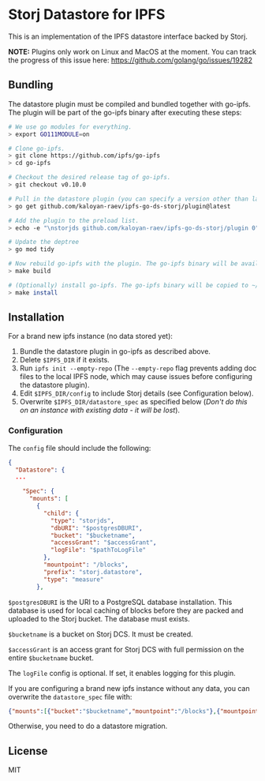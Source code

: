 # Storj Datastore for IPFS

This is an implementation of the IPFS datastore interface backed by Storj.

**NOTE:** Plugins only work on Linux and MacOS at the moment. You can track the progress of this issue here: https://github.com/golang/go/issues/19282

## Bundling

The datastore plugin must be compiled and bundled together with go-ipfs. The plugin will be part of the go-ipfs binary after executing these steps:

```bash
# We use go modules for everything.
> export GO111MODULE=on

# Clone go-ipfs.
> git clone https://github.com/ipfs/go-ipfs
> cd go-ipfs

# Checkout the desired release tag of go-ipfs.
> git checkout v0.10.0

# Pull in the datastore plugin (you can specify a version other than latest if you'd like).
> go get github.com/kaloyan-raev/ipfs-go-ds-storj/plugin@latest

# Add the plugin to the preload list.
> echo -e "\nstorjds github.com/kaloyan-raev/ipfs-go-ds-storj/plugin 0" >> plugin/loader/preload_list

# Update the deptree
> go mod tidy

# Now rebuild go-ipfs with the plugin. The go-ipfs binary will be available at cmd/ipfs/ipfs.
> make build

# (Optionally) install go-ipfs. The go-ipfs binary will be copied to ~/go/bin/ipfs.
> make install
```

## Installation

For a brand new ipfs instance (no data stored yet):

1. Bundle the datastore plugin in go-ipfs as described above.
2. Delete `$IPFS_DIR` if it exists.
3. Run `ipfs init --empty-repo` (The `--empty-repo` flag prevents adding doc files to the local IPFS node, which may cause issues before configuring the datastore plugin). 
4. Edit `$IPFS_DIR/config` to include Storj details (see Configuration below).
5. Overwrite `$IPFS_DIR/datastore_spec` as specified below (*Don't do this on an instance with existing data - it will be lost*).

### Configuration

The `config` file should include the following:
```json
{
  "Datastore": {
  ...

    "Spec": {
      "mounts": [
        {
          "child": {
            "type": "storjds",
            "dbURI": "$postgresDBURI",
            "bucket": "$bucketname",
            "accessGrant": "$accessGrant",
            "logFile": "$pathToLogFile"
          },
          "mountpoint": "/blocks",
          "prefix": "storj.datastore",
          "type": "measure"
        },
```
`$postgresDBURI` is the URI to a PostgreSQL database installation. This database is used for local caching of blocks before they are packed and uploaded to the Storj bucket. The database must exists. 

`$bucketname` is a bucket on Storj DCS. It must be created.

`$accessGrant` is an access grant for Storj DCS with full permission on the entire `$bucketname` bucket.

The `logFile` config is optional. If set, it enables logging for this plugin.

If you are configuring a brand new ipfs instance without any data, you can overwrite the `datastore_spec` file with:

```json
{"mounts":[{"bucket":"$bucketname","mountpoint":"/blocks"},{"mountpoint":"/","path":"datastore","type":"levelds"}],"type":"mount"}
```

Otherwise, you need to do a datastore migration.

## License

MIT
